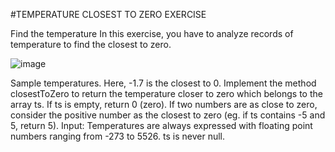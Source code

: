 #TEMPERATURE CLOSEST TO ZERO EXERCISE

Find the temperature
In this exercise, you have to analyze records of temperature to find the closest to zero.

![image](https://user-images.githubusercontent.com/31144812/151188661-5b2e1cd3-5a93-45d4-9e75-0b3c1f010e60.png)

Sample temperatures. Here, -1.7 is the closest to 0.
Implement the method closestToZero to return the temperature closer to zero which belongs to the array ts.
If ts is empty, return 0 (zero). If two numbers are as close to zero, consider the positive number as the closest to zero (eg. if ts contains -5 and 5, return 5).
Input:
Temperatures are always expressed with floating point numbers ranging from -273 to 5526. ts is never null.
